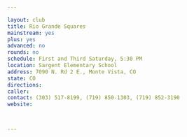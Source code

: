 ```yaml
---

layout: club
title: Rio Grande Squares
mainstream: yes
plus: yes
advanced: no
rounds: no
schedule: First and Third Saturday, 5:30 PM
location: Sargent Elementary School
address: 7090 N. Rd 2 E., Monte Vista, CO
state: CO
directions: 
caller: 
contact: (303) 517-8199, (719) 850-1303, (719) 852-3190
website: 



---
```


